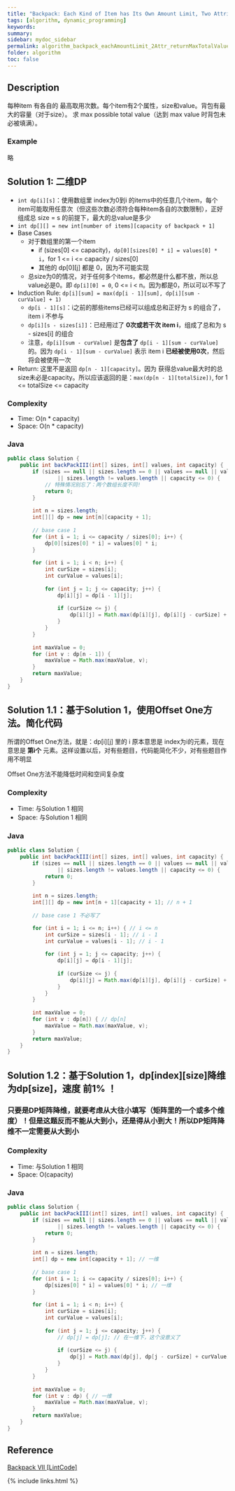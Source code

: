 ```yaml
---
title: "Backpack: Each Kind of Item has Its Own Amount Limit, Two Attributes, Total Size Limit, Return Max Total Value"
tags: [algorithm, dynamic_programming]
keywords:
summary:
sidebar: mydoc_sidebar
permalink: algorithm_backpack_eachAmountLimit_2Attr_returnMaxTotalValue.html
folder: algorithm
toc: false
---
```


## Description
每种item 有各自的 最高取用次数。每个item有2个属性，size和value。背包有最大的容量（对于size）。
求 max possible total value（达到 max value 时背包未必被填满）。

### Example
略

## Solution 1: 二维DP
* `int dp[i][s]`：使用数组里 index为0到i 的items中的任意几个item，每个item可能取用任意次（但这些次数必须符合每种item各自的次数限制），正好组成总 size = s 的前提下，最大的总value是多少
* `int dp[][] = new int[number of items][capacity of backpack + 1]`
* Base Cases
  * 对于数组里的第一个item
    * if (sizes[0] <= capacity)，`dp[0][sizes[0] * i] = values[0] * i`，for 1 <= i <= capacity / sizes[0]
    * 其他的 dp[0][j] 都是 0，因为不可能实现
  * 总size为0的情况，对于任何多个items，都必然是什么都不放，所以总value必是0。即 `dp[i][0] = 0`, 0 <= i < n。因为都是0，所以可以不写了
* Induction Rule: `dp[i][sum] = max(dp[i - 1][sum], dp[i][sum - curValue] + 1)`
  * `dp[i - 1][s]`：i之前的那些items已经可以组成总和正好为 s 的组合了，item i 不参与
  * `dp[i][s - sizes[i]]`：已经用过了 **0次或若干次 item i**，组成了总和为 s - sizes[i] 的组合
  * 注意，`dp[i][sum - curValue]` 是**包含了** `dp[i - 1][sum - curValue]` 的。因为 `dp[i - 1][sum - curValue]` 表示 item i **已经被使用0次**，然后将会被使用一次
* Return: 这里不是返回 `dp[n - 1][capacity]`。因为 获得总value最大时的总size未必是capacity。所以应该返回的是：`max(dp[n - 1][totalSize])`, for 1 <= totalSize <= capacity

### Complexity
* Time: O(n * capacity)
* Space: O(n * capacity)

### Java
```java
public class Solution {
    public int backPackIII(int[] sizes, int[] values, int capacity) {
        if (sizes == null || sizes.length == 0 || values == null || values.length == 0
                || sizes.length != values.length || capacity <= 0) {
            // 特殊情况别忘了：两个数组长度不同!
            return 0;
        }
        
        int n = sizes.length;
        int[][] dp = new int[n][capacity + 1];
        
        // base case 1
        for (int i = 1; i <= capacity / sizes[0]; i++) {
            dp[0][sizes[0] * i] = values[0] * i;
        }
        
        for (int i = 1; i < n; i++) {
            int curSize = sizes[i];
            int curValue = values[i];
            
            for (int j = 1; j <= capacity; j++) {
                dp[i][j] = dp[i - 1][j];
                
                if (curSize <= j) {
                    dp[i][j] = Math.max(dp[i][j], dp[i][j - curSize] + curValue);
                }
            }
        }
        
        int maxValue = 0;
        for (int v : dp[n - 1]) {
            maxValue = Math.max(maxValue, v);
        }
        return maxValue;
    }
}
```

## Solution 1.1：基于Solution 1，使用Offset One方法。简化代码
所谓的Offset One方法，就是：dp[i][j] 里的 i 原本意思是 index为i的元素，现在意思是 **第i个** 元素。这样设置以后，对有些题目，代码能简化不少，对有些题目作用不明显

Offset One方法不能降低时间和空间复杂度

### Complexity
* Time: 与Solution 1 相同
* Space: 与Solution 1 相同

### Java
```java
public class Solution {
    public int backPackIII(int[] sizes, int[] values, int capacity) {
        if (sizes == null || sizes.length == 0 || values == null || values.length == 0
                || sizes.length != values.length || capacity <= 0) {
            return 0;
        }
        
        int n = sizes.length;
        int[][] dp = new int[n + 1][capacity + 1]; // n + 1
        
        // base case 1 不必写了

        for (int i = 1; i <= n; i++) { // i <= n
            int curSize = sizes[i - 1]; // i - 1
            int curValue = values[i - 1]; // i - 1
            
            for (int j = 1; j <= capacity; j++) {
                dp[i][j] = dp[i - 1][j];
                
                if (curSize <= j) {
                    dp[i][j] = Math.max(dp[i][j], dp[i][j - curSize] + curValue);
                }
            }
        }
        
        int maxValue = 0;
        for (int v : dp[n]) { // dp[n]
            maxValue = Math.max(maxValue, v);
        }
        return maxValue;
    }
}
```

## Solution 1.2：基于Solution 1，dp[index][size]降维为dp[size]，速度 前1% ！

### 只要是DP矩阵降维，就要考虑从大往小填写（矩阵里的一个或多个维度）！但是这题反而不能从大到小，还是得从小到大！所以DP矩阵降维不一定需要从大到小

### Complexity
* Time: 与Solution 1 相同
* Space: O(capacity)

### Java
```java
public class Solution {
    public int backPackIII(int[] sizes, int[] values, int capacity) {
        if (sizes == null || sizes.length == 0 || values == null || values.length == 0
                || sizes.length != values.length || capacity <= 0) {
            return 0;
        }
        
        int n = sizes.length;
        int[] dp = new int[capacity + 1]; // 一维
        
        // base case 1
        for (int i = 1; i <= capacity / sizes[0]; i++) {
            dp[sizes[0] * i] = values[0] * i; // 一维
        }
        
        for (int i = 1; i < n; i++) {
            int curSize = sizes[i];
            int curValue = values[i];
            
            for (int j = 1; j <= capacity; j++) {
                // dp[j] = dp[j]; // 在一维下，这个没意义了
                
                if (curSize <= j) {
                    dp[j] = Math.max(dp[j], dp[j - curSize] + curValue); // 一维
                }
            }
        }
        
        int maxValue = 0;
        for (int v : dp) { // 一维
            maxValue = Math.max(maxValue, v);
        }
        return maxValue;
    }
}
```

## Reference
[Backpack VII [LintCode]](https://www.lintcode.com/problem/backpack-iii/description)

{% include links.html %}
